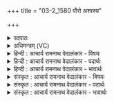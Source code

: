 +++
title = "03-2_1580 पौरो अश्वस्य"

+++
<details><summary>पदपाठः</summary>

पौ꣣रः꣢। अ꣡श्व꣢꣯स्य। पु꣣रुकृ꣢त्। पु꣣रु। कृ꣢त्। ग꣡वा꣢꣯म्। अ꣣सि। उ꣡त्सः꣢꣯। उत्। सः꣣। देव। हिरण्य꣡यः꣢। न। किः꣣। हि꣢। दा꣡न꣢꣯म्। प꣣रिम꣡र्धि꣢षत्। प꣣रि। म꣡र्धि꣢꣯षत्। त्वे꣡इति꣢। य꣡द्य꣢꣯त्। यत्। य꣣त्। या꣡मि꣢꣯। तत्। आ। भर꣣। १५८०।
</details>

<details><summary>अधिमन्त्रम् (VC)</summary>

- इन्द्रः
- भर्गः प्रागाथः
- बार्हतः प्रगाथः (विषमा बृहती, समा सतोबृहती)
- पञ्चमः
</details>

<details><summary>हिन्दी : आचार्य रामनाथ वेदालंकार - विषयः</summary>

अगले मन्त्र में परमात्मा की स्तुति और उससे प्रार्थना है।
</details>

<details><summary>हिन्दी : आचार्य रामनाथ वेदालंकार - पदार्थः</summary>

पदार्थान्वयभाषाः -  हे इन्द्र ! हे परमैश्वर्यशाली जगदीश्वर ! आप (अश्वस्य) सूर्य वा प्राण को (पौरः) पूर्ण करनेवाले (गवाम्) सूर्यकिरणों,पृथिवियों,इन्द्रियों वा धेनुओं की (बहुकृत्) बहुतायत करनेवाले (असि) हो। हे (देव) दान आदि गुणों से युक्त ! आप सम्पदाओं के (हिरण्ययः) ज्योतिर्मय (उत्सः) स्रोत हो। (त्वे) आपमें विद्यमान (दानम्) दान के गुण को (न किः हि) कोई भी नहीं (परि मर्धिषत्) नष्ट कर सकता है। इसलिए मैं (यत् यत्) जो-जो (यामि) आपसे माँगता हूँ (तत्) वह (आभर) मुझे प्रदान कर दो ॥२॥
</details>

<details><summary>हिन्दी : आचार्य रामनाथ वेदालंकार - भावार्थः</summary>

भावार्थभाषाः -  परमात्मा की कृपा से और अपने पुरुषार्थ से मनुष्य सारी दिव्य और लौकिक सम्पदा प्राप्त कर सकता है ॥२॥
</details>

<details><summary>संस्कृत : आचार्य रामनाथ वेदालंकार - विषयः</summary>

अथ परमात्मानं स्तौति प्रार्थयते च।
</details>

<details><summary>संस्कृत : आचार्य रामनाथ वेदालंकार - पदार्थः</summary>

पदार्थान्वयभाषाः -  हे इन्द्र ! हे परमैश्वर्यशालिन् जगदीश्वर ! त्वम् (अश्वस्य) आदित्यस्य प्राणस्य वा (पौरः) पूरयिता, (गवाम्) सूर्यकिरणानां पृथिवीनाम् इन्द्रियाणां धेनूनां वा (पुरुकृत्) बहुकृत् (असि) विद्यसे। हे (देव) दानादिगुणयुक्त ! त्वं सम्पदाम् (हिरण्ययः) ज्योतिर्मयः (उत्सः) स्रोतः असि। (त्वे) त्वयि विद्यमानम् (दानम्) दानगुणम् (न किः हि) न कश्चिदपि (परि मर्धिषत्) हिंसितुं शक्नोति। अतः,अहम् (यत् यत्) यत् किञ्चिदपि (यामि) याचामि।[यामि इति याच्ञाकर्मसु पठितम्। निघं० ३।१९।] (तत्) तत् सर्वम् (आ भर) मह्यम् आहर ॥२॥
</details>

<details><summary>संस्कृत : आचार्य रामनाथ वेदालंकार - भावार्थः</summary>

भावार्थभाषाः -  परमात्मनः कृपया स्वपुरुषार्थेन च मनुष्यः सर्वामपि दिव्यां लौकिकीं च सम्पदं प्राप्तुं शक्नोति ॥२॥
</details>